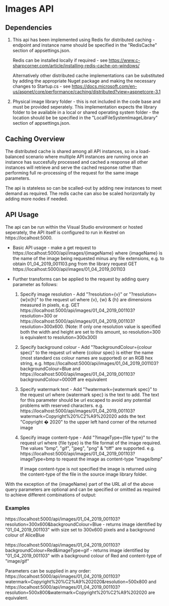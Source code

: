 # Images API

## Dependencies

1. This api has been implemented using Redis for distributed caching - endpoint and instance name should be specified in the "RedisCache" section of appsettings.json.

	Redis can be installed locally if required - see https://www.c-sharpcorner.com/article/installing-redis-cache-on-windows/

	Alternatively other distributed cache implementations can be substituted by adding the appropriate Nuget package and making the necessary changes to Startup.cs - see https://docs.microsoft.com/en-us/aspnet/core/performance/caching/distributed?view=aspnetcore-3.1

2. Physical image library folder - this is not included in the code base and must be provided seperately. This implementation expects the library folder to be available in a local or shared operating system folder - the location should be be specified in the "LocalFileSystemImageLibrary" section of appsettings.json.

## Caching Overview

The distributed cache is shared among all API instances, so in a load-balanced scenario where multiple API instances are running once an instance has succesfully processed and cached a response all other instances will retrieve and serve the cached response rather than performing full re-processing of the request for the same image parameters.

The api is stateless so can be scalled-out by adding new instances to meet demand as required. The redis cache can also be scaled horizontally by adding more nodes if needed.

## API Usage

The api can be run within the Visual Studio environment or hosted seperately, the API itself is configured to run in Kestrel on https://localhost:5000.

* Basic API usage - make a get request to https://localhost:5000/api/images/{imageName} where {imageName} is the name of the image being requested minus any file extensions, e.g. to obtain 01_04_2019_001103.png from the library request GET https://localhost:5000/api/images/01_04_2019_001103

* Further transforms can be applied to the request by adding query parameter as follows:

	1. Specify image resolution - Add "?resolution={v}" or "?resolution={w}x{h}" to the request url where {v}, {w} & {h} are dimensions measured in pixels, e.g. GET https://localhost:5000/api/images/01_04_2019_001103?resolution=300 or https://localhost:5000/api/images/01_04_2019_001103?resolution=300x600. (Note: If only one resolution value is specified both the width and height are set to this amount, so resolution=300 is equivalent to resolution=300x300)

	2. Specify background colour - Add "?backgroundColour={colour spec}" to the request url where {colour spec} is either the name (most standard css colour names are supported) or an RGB hex string, e.g. https://localhost:5000/api/images/01_04_2019_001103?backgroundColour=Blue and https://localhost:5000/api/images/01_04_2019_001103?backgroundColour=0000ff are equivalent

	3. Specify watermark text - Add "?watermark={watermark spec}" to the request url where {watermark spec} is the text to add. The text for this parameter should be url escaped to avoid any potential problems with reserved characters. e.g. https://localhost:5000/api/images/01_04_2019_001103?watermark=Copyright%20%C2%A9%202020 adds the text "Copyright � 2020" to the upper left hand corner of the returned image

	4. Specify image content-type - Add "?imageType={file type}" to the request url where {file type} is the file format of the image required. The values "bmp", "gif", "jpeg", "png" & "tiff" are supported. e.g. https://localhost:5000/api/images/01_04_2019_001103?imageType=bmp to request the image as content-type "image/bmp"

		If image content-type is not specified the image is returned using the content-type of the file in the source image library folder.

With the exception of the {imageName} part of the URL all of the above query parameters are optional and can be specified or omitted as required to achieve different combinations of output:

### Examples 

https://localhost:5000/api/images/01_04_2019_001103?resolution=300x600&backgroundColour=Blue - returns image identified by "01_04_2019_001103" with size set to 300x600 pixels and a background colour of AliceBlue

https://localhost:5000/api/images/01_04_2019_001103?backgroundColour=Red&imageType=gif - returns image identified by "01_04_2019_001103" with a background colour of Red and content-type of "image/gif"

Parameters can be supplied in any order: 
https://localhost:5000/api/images/01_04_2019_001103?watermark=Copyright%20%C2%A9%202020&resolution=500x800 and https://localhost:5000/api/images/01_04_2019_001103?resolution=500x800&watermark=Copyright%20%C2%A9%202020 are equivalent.